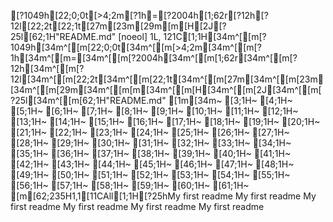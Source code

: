[?1049h[22;0;0t[>4;2m[?1h=[?2004h[1;62r[?12h[?12l[22;2t[22;1t[27m[23m[29m[m[H[2J[?25l[62;1H"README.md" [noeol] 1L, 121C[1;1H[34m^[[m[?1049h[34m^[[m[22;0;0t[34m^[[m[>4;2m[34m^[[m[?1h[34m^[[m=[34m^[[m[?2004h[34m^[[m[1;62r[34m^[[m[?12h[34m^[[m[?12l[34m^[[m[22;2t[34m^[[m[22;1t[34m^[[m[27m[34m^[[m[23m[34m^[[m[29m[34m^[[m[m[34m^[[m[H[34m^[[m[2J[34m^[[m[?25l[34m^[[m[62;1H"README.md"
[1m[34m~                                                                                                                                                                                                                                                           [3;1H~                                                                                                                                                                                                                                                           [4;1H~                                                                                                                                                                                                                                                           [5;1H~                                                                                                                                                                                                                                                           [6;1H~                                                                                                                                                                                                                                                           [7;1H~                                                                                                                                                                                                                                                           [8;1H~                                                                                                                                                                                                                                                           [9;1H~                                                                                                                                                                                                                                                           [10;1H~                                                                                                                                                                                                                                                           [11;1H~                                                                                                                                                                                                                                                           [12;1H~                                                                                                                                                                                                                                                           [13;1H~                                                                                                                                                                                                                                                           [14;1H~                                                                                                                                                                                                                                                           [15;1H~                                                                                                                                                                                                                                                           [16;1H~                                                                                                                                                                                                                                                           [17;1H~                                                                                                                                                                                                                                                           [18;1H~                                                                                                                                                                                                                                                           [19;1H~                                                                                                                                                                                                                                                           [20;1H~                                                                                                                                                                                                                                                           [21;1H~                                                                                                                                                                                                                                                           [22;1H~                                                                                                                                                                                                                                                           [23;1H~                                                                                                                                                                                                                                                           [24;1H~                                                                                                                                                                                                                                                           [25;1H~                                                                                                                                                                                                                                                           [26;1H~                                                                                                                                                                                                                                                           [27;1H~                                                                                                                                                                                                                                                           [28;1H~                                                                                                                                                                                                                                                           [29;1H~                                                                                                                                                                                                                                                           [30;1H~                                                                                                                                                                                                                                                           [31;1H~                                                                                                                                                                                                                                                           [32;1H~                                                                                                                                                                                                                                                           [33;1H~                                                                                                                                                                                                                                                           [34;1H~                                                                                                                                                                                                                                                           [35;1H~                                                                                                                                                                                                                                                           [36;1H~                                                                                                                                                                                                                                                           [37;1H~                                                                                                                                                                                                                                                           [38;1H~                                                                                                                                                                                                                                                           [39;1H~                                                                                                                                                                                                                                                           [40;1H~                                                                                                                                                                                                                                                           [41;1H~                                                                                                                                                                                                                                                           [42;1H~                                                                                                                                                                                                                                                           [43;1H~                                                                                                                                                                                                                                                           [44;1H~                                                                                                                                                                                                                                                           [45;1H~                                                                                                                                                                                                                                                           [46;1H~                                                                                                                                                                                                                                                           [47;1H~                                                                                                                                                                                                                                                           [48;1H~                                                                                                                                                                                                                                                           [49;1H~                                                                                                                                                                                                                                                           [50;1H~                                                                                                                                                                                                                                                           [51;1H~                                                                                                                                                                                                                                                           [52;1H~                                                                                                                                                                                                                                                           [53;1H~                                                                                                                                                                                                                                                           [54;1H~                                                                                                                                                                                                                                                           [55;1H~                                                                                                                                                                                                                                                           [56;1H~                                                                                                                                                                                                                                                           [57;1H~                                                                                                                                                                                                                                                           [58;1H~                                                                                                                                                                                                                                                           [59;1H~                                                                                                                                                                                                                                                           [60;1H~                                                                                                                                                                                                                                                           [61;1H~                                                                                                                                                                                                                                                           [m[62;235H1,1[11CAll[1;1H[?25hMy first readme
My first readme
My first readme
My first readme
My first readme
My first readme
